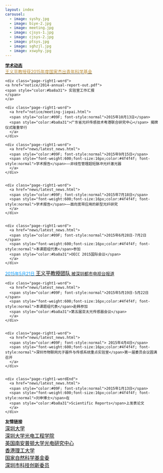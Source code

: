 ```yaml
---
layout: index
carousel:
  - image: syshy.jpg
  - image: biye-2.jpg
  - image: meeting.jpg
  - image: cjsys-1.jpg
  - image: cjsys-2.jpg
  - image: ptsys.jpg
  - image: sghzjl.jpg
  - image: xswyhy.jpg
---
```


<div id="page-right1">
 <div id="page-right-Header1"><span style="font-weight:600;">
 <a href="{{ site.baseurl }}/more/">学术动态</a></span></div>
 
  <div class="page-right1-container">
    <div class="page-right1-word">
    <a href="notice/yipingwang.html">
    <span style="color:#ba8a31"> 王义平教授获2015年度国家杰出青年科学基金 
    </span> 
    </a>
  </div>
  
    <div class="page-right1-word">
    <a href="notice/2014-annual-report-out.pdf">
    <span style="color:#ba8a31"> 实验室工作汇报 
    </span> 
    </a>
  </div>
  
  
    <div class="page-right1-word">
      <a href="notice/meeting-jiepai.html">
      <span style="color:#09F; font-style:normal">2015年10月13日</span> 
      <span style="color:#ba8a31">广东省光纤传感技术粤港联合研究中心</span> 揭牌仪式隆重举行 
      </a>
    </div>
  
    <div class="page-right1-word">
      <a href="news/latest_news.html">
      <span style="color:#09F; font-style:normal">2015年9月15日</span> 
      <span style="font-weight:600;font-size:16px;color:#4f4f4f; font-style:normal">学术报告</span>——非线性管理超短脉冲光纤激光器
      </a>
    </div>
 
 
    <div class="page-right1-word">
      <a href="news/latest_news.html">
      <span style="color:#09F; font-style:normal">2015年7月18日</span> 
      <span style="font-weight:600;font-size:16px;color:#4f4f4f; font-style:normal">学术报告</span>——面向宽带应用的新型光纤研究
      </a>
    </div>


    <div class="page-right1-word">
      <a href="news/latest_news.html">
      <span style="color:#09F; font-style:normal">2015年6月28日-7月2日</span> 
      <span style="font-weight:600;font-size:16px;color:#4f4f4f; font-style:normal">本课题组代表</span>参加
      <span style="color:#ba8a31">OECC 2015国际会议</span>
      </a>
    </div>


   <div class="page-right1-word">
      <a href="http://www.s1979.com/dianshi/first/201505/21144461521.shtml">
      <span style="color:#09F; font-style:normal">2015年5月21日</span> 
      <span style="font-weight:600;font-size:16px;color:#4f4f4f; font-style:normal">王义平教授团队</span>
      被深圳都市电视台报道 
      </a>
      </div>


    <div class="page-right1-word">
      <a href="news/latest_news.html">
      <span style="color:#09F; font-style:normal">2015年5月19日-5月22日</span> 
      <span style="font-weight:600;font-size:16px;color:#4f4f4f; font-style:normal">本课题组代表</span>赴韩参加
      <span style="color:#ba8a31">第五届亚太光传感器会议</span>
      </a>
    </div>


    <div class="page-right1-word">
      <a href="news/latest_news.html">
      <span style="color:#09F; font-style:normal"> 2015年4月4日</span> 
      <span style="font-weight:600;font-size:16px;color:#4f4f4f; font-style:normal">深圳市物联网光子器件与传感系统重点实验室</span>第一届委员会议圆满召开
      </a>
    </div>


    <div class="page-right1-wordEnd">
      <a href="news/latest_news.html">
      <span style="color:#09F; font-style:normal">2015年1月13日</span> 
      <span style="font-weight:600;font-size:16px;color:#4f4f4f; font-style:normal">刘申博士</span>在
      <span style="color:#ba8a31">Scientific Reports</span>上发表论文
      </a>
    </div>
  </div>
</div>
    


<div id="page-right2">
<div id="page-right-Header2">
    <span style="font-weight:600;">
      友情链接
    </span>
  </div>


<div class="page-right1-word">		
  <a href="http://www.szu.edu.cn">
    <span style="color:#000000;font-size:16px; font-style:normal">深圳大学
    </span> 	
  </a>		
</div>

<div class="page-right1-word">		
  <a href="http://opto.szu.edu.cn">
    <span style="color:#000000;font-size:16px; font-style:normal">深圳大学光电工程学院
    </span> 	
  </a>		
</div>
  
<div class="page-right1-word">		
  <a href="http://www.orc.soton.ac.uk/">
    <span style="color:#000000;font-size:16px; font-style:normal">英国南安普顿大学光电研究中心
    </span> 	
  </a>		
</div>

<div class="page-right1-word">		
  <a href="http://www.polyu.edu.hk/">
    <span style="color:#000000;font-size:16px; font-style:normal">香港理工大学
    </span> 	
  </a>		
</div>

<div class="page-right1-word">		
  <a href="http://www.nsfc.gov.cn/">
    <span style="color:#000000;font-size:16px; font-style:normal">国家自然科学基金委
    </span> 	
  </a>		
</div>

<div class="page-right1-word">		
  <a href="http://www.szsti.gov.cn/">
    <span style="color:#000000;font-size:16px; font-style:normal">深圳市科技创新委员
    </span> 	
  </a>		
</div>
</div>
